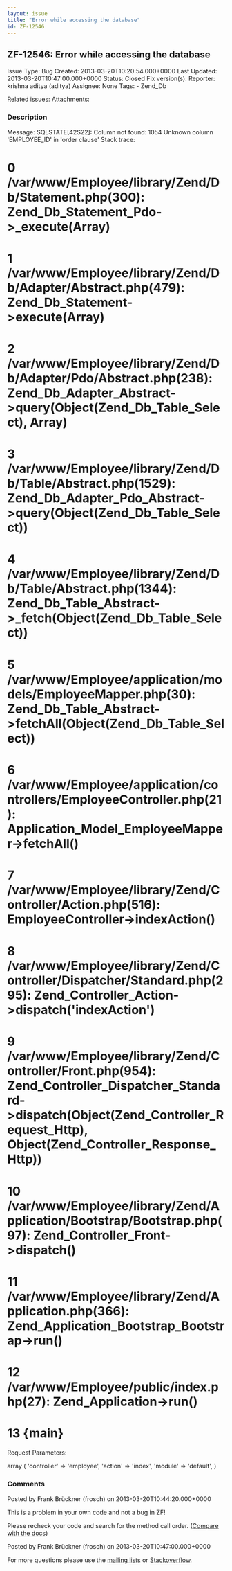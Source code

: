 ```yaml
---
layout: issue
title: "Error while accessing the database"
id: ZF-12546
---
```


ZF-12546: Error while accessing the database 
---------------------------------------------

 Issue Type: Bug Created: 2013-03-20T10:20:54.000+0000 Last Updated: 2013-03-20T10:47:00.000+0000 Status: Closed Fix version(s): 
 Reporter:  krishna aditya (aditya)  Assignee:  None  Tags: - Zend\_Db
 
 Related issues: 
 Attachments: 
### Description

Message: SQLSTATE[42S22]: Column not found: 1054 Unknown column 'EMPLOYEE\_ID' in 'order clause' Stack trace:

0 /var/www/Employee/library/Zend/Db/Statement.php(300): Zend\_Db\_Statement\_Pdo->\_execute(Array)
==================================================================================================

1 /var/www/Employee/library/Zend/Db/Adapter/Abstract.php(479): Zend\_Db\_Statement->execute(Array)
==================================================================================================

2 /var/www/Employee/library/Zend/Db/Adapter/Pdo/Abstract.php(238): Zend\_Db\_Adapter\_Abstract->query(Object(Zend\_Db\_Table\_Select), Array)
=============================================================================================================================================

3 /var/www/Employee/library/Zend/Db/Table/Abstract.php(1529): Zend\_Db\_Adapter\_Pdo\_Abstract->query(Object(Zend\_Db\_Table\_Select))
======================================================================================================================================

4 /var/www/Employee/library/Zend/Db/Table/Abstract.php(1344): Zend\_Db\_Table\_Abstract->\_fetch(Object(Zend\_Db\_Table\_Select))
=================================================================================================================================

5 /var/www/Employee/application/models/EmployeeMapper.php(30): Zend\_Db\_Table\_Abstract->fetchAll(Object(Zend\_Db\_Table\_Select))
===================================================================================================================================

6 /var/www/Employee/application/controllers/EmployeeController.php(21): Application\_Model\_EmployeeMapper->fetchAll()
======================================================================================================================

7 /var/www/Employee/library/Zend/Controller/Action.php(516): EmployeeController->indexAction()
==============================================================================================

8 /var/www/Employee/library/Zend/Controller/Dispatcher/Standard.php(295): Zend\_Controller\_Action->dispatch('indexAction')
===========================================================================================================================

9 /var/www/Employee/library/Zend/Controller/Front.php(954): Zend\_Controller\_Dispatcher\_Standard->dispatch(Object(Zend\_Controller\_Request\_Http), Object(Zend\_Controller\_Response\_Http))
===============================================================================================================================================================================================

10 /var/www/Employee/library/Zend/Application/Bootstrap/Bootstrap.php(97): Zend\_Controller\_Front->dispatch()
==============================================================================================================

11 /var/www/Employee/library/Zend/Application.php(366): Zend\_Application\_Bootstrap\_Bootstrap->run()
======================================================================================================

12 /var/www/Employee/public/index.php(27): Zend\_Application->run()
===================================================================

13 {main}
=========

Request Parameters:

array ( 'controller' => 'employee', 'action' => 'index', 'module' => 'default', )

 

 

### Comments

Posted by Frank Brückner (frosch) on 2013-03-20T10:44:20.000+0000

This is a problem in your own code and not a bug in ZF!

Please recheck your code and search for the method call order. ([Compare with the docs](http://framework.zend.com/manual/1.12/en/zend.db.select.html#zend.db.select.building.order))

 

 

Posted by Frank Brückner (frosch) on 2013-03-20T10:47:00.000+0000

For more questions please use the [mailing lists](http://framework.zend.com/wiki/display/ZFDEV/Mailing+Lists) or [Stackoverflow](http://stackoverflow.com/questions/tagged/zend-framework).

 

 